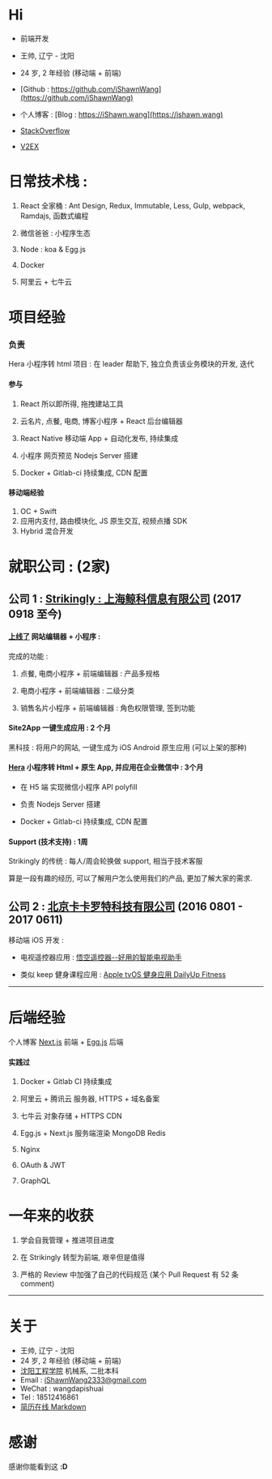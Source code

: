 # Hi

- 前端开发

- 王帅, 辽宁 - 沈阳

- 24 岁, 2 年经验 (移动端 + 前端)

- [Github : https://github.com/iShawnWang](https://github.com/iShawnWang)

- 个人博客 : [Blog : https://iShawn.wang](https://ishawn.wang)

- [StackOverflow](https://stackoverflow.com/users/5767487/shawn-wang)

- [V2EX](https://www.v2ex.com/member/iShawnWang)



# 日常技术栈 :

1. React 全家桶 : Ant Design, Redux, Immutable, Less, Gulp, webpack, Ramdajs, 函数式编程

2. 微信爸爸 : 小程序生态

3. Node : koa & Egg.js

4. Docker

5. 阿里云 + 七牛云



# 项目经验

### 负责

Hera 小程序转 html 项目 : 在 leader 帮助下, 独立负责该业务模块的开发, 迭代



#### 参与

1. React 所以即所得, 拖拽建站工具

2. 云名片, 点餐, 电商, 博客小程序 + React 后台编辑器

3. React Native 移动端 App + 自动化发布, 持续集成

4. 小程序 网页预览 Nodejs Server 搭建

5. Docker + Gitlab-ci 持续集成, CDN 配置


#### 移动端经验

1. OC + Swift
2. 应用内支付, 路由模块化, JS 原生交互, 视频点播 SDK
3. Hybrid 混合开发




# 就职公司 : (2家)

## 公司 1 : [Strikingly : 上海鲸科信息有限公司](https://www.qichacha.com/firm_c31877acd659308657e67961bc455aa2.html) (2017 0918 至今)

#### [上线了](https://www.sxl.cn) 网站编辑器 + 小程序 :

完成的功能 :

1. 点餐, 电商小程序 + 前端编辑器 : 产品多规格

2. 电商小程序 + 前端编辑器 : 二级分类

3. 销售名片小程序 + 前端编辑器 : 角色权限管理, 签到功能


#### Site2App 一键生成应用 : 2 个月

黑科技 : 将用户的网站, 一键生成为 iOS Android 原生应用 (可以上架的那种)



#### [Hera](https://weidian-inc.github.io/hera/#/) 小程序转 Html + 原生 App, 并应用在企业微信中 : 3个月
- 在 H5 端 实现微信小程序 API polyfill

- 负责 Nodejs Server 搭建

- Docker + Gitlab-ci 持续集成, CDN 配置



#### Support (技术支持) : 1周

Strikingly 的传统 : 每人/周会轮换做 support, 相当于技术客服

算是一段有趣的经历, 可以了解用户怎么使用我们的产品, 更加了解大家的需求.



## 公司 2 : [北京卡卡罗特科技有限公司](https://www.qichacha.com/firm_103e23b6e41f4b4da807639414812319.html) (2016 0801 - 2017 0611)

移动端 iOS 开发 :

- 电视遥控器应用 : [悟空遥控器--好用的智能电视助手](http://www.baibianwukong.com/views/about.html) 

- 类似 keep 健身课程应用 : [ Apple tvOS 健身应用 DailyUp Fitness](https://www.dailyupfitness.com) 





---



# 后端经验

个人博客 [Next.js](https://nextjs.org) 前端 + [Egg.js](https://eggjs.org/zh-cn/intro/) 后端



#### 实践过

1. Docker + Gitlab CI 持续集成

2. 阿里云 + 腾讯云 服务器, HTTPS + 域名备案

3. 七牛云 对象存储 + HTTPS CDN

4. Egg.js + Next.js 服务端渲染 MongoDB Redis

5. Nginx

6. OAuth & JWT

7. GraphQL



# 一年来的收获

1. 学会自我管理 + 推进项目进度

2. 在 Strikingly 转型为前端, 艰辛但是值得

3. 严格的 Review 中加强了自己的代码规范 (某个 Pull Request 有 52 条 comment)

---


# 关于

- 王帅, 辽宁 - 沈阳
- 24 岁, 2 年经验 (移动端 + 前端)
- [沈阳工程学院](http://www.sie.edu.cn/#) 机械系, 二批本科
- Email : [iShawnWang2333@gmail.com](mailto:iShawnWang2333@gmail.com)
- WeChat : wangdapishuai
- Tel : 18512416861
- [简历在线 Markdown](https://github.com/iShawnWang/Resume.md)



# 感谢

感谢你能看到这 **:D**
